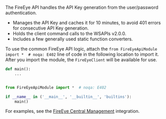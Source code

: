 The FireEye API handles the API Key generation from the user/password authentication.

- Manages the API Key and caches it for 10 minutes, to avoid 401 errors for consecutive API Key generation.
- Holds the client command calls to the WSAPIs v2.0.0.
- Includes a few generally used static function converters.

To use the common FireEye API logic, attach the `from FireEyeApiModule import *  # noqa: E402` line of code in the following location to import it. After you import the module, the `FireEyeClient` will be available for use.

```python
def main():
    ...


from FireEyeApiModule import *  # noqa: E402

if __name__ in ('__main__', '__builtin__', 'builtins'):
    main()
```

For examples, see the [FireEye Central Management](https://xsoar.pan.dev/docs/reference/integrations/fire-eye-central-management) integration.
